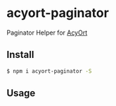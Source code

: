 # acyort-paginator

Paginator Helper for [AcyOrt](https://github.com/acyortjs/acyort)

## Install

```bash
$ npm i acyort-paginator -S
```

## Usage
